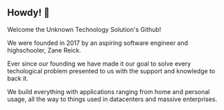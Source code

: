 ## Howdy! 👋

Welcome the Unknown Technology Solution's Github!

<!--We are a company who's whole goal is to provide a solution to every technology related problem presented to us!-->

We were founded in 2017 by an aspiring software engineer and highschooler, Zane Reick.

Ever since our founding we have made it our goal to solve every techological problem presented to us with the support and knowledge to back it.

We build everything with applications ranging from home and personal usage, all the way to things used in datacenters and massive enterprises.
<!--

**Here are some ideas to get you started:**

🙋‍♀️ A short introduction - what is your organization all about?
🌈 Contribution guidelines - how can the community get involved?
👩‍💻 Useful resources - where can the community find your docs? Is there anything else the community should know?
🍿 Fun facts - what does your team eat for breakfast?
🧙 Remember, you can do mighty things with the power of [Markdown](https://docs.github.com/github/writing-on-github/getting-started-with-writing-and-formatting-on-github/basic-writing-and-formatting-syntax)
-->
